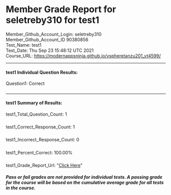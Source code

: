 # Member Grade Report for seletreby310 for test1  
   
Member_Github_Account_Login: seletreby310  
Member_Github_Account_ID 90380856  
Test_Name: test1  
Test_Date: Thu Sep 23 15:48:12 UTC 2021  
Course_URL: https://modernappsninja.github.io/vspheretanzu201_vt4599/  
   
---  
#### test1 Individual Question Results:  
Question1: Correct  
#####  
---  
#### test1 Summary of Results:  
test1_Total_Question_Count: 1  
#####  
test1_Correct_Response_Count: 1  
#####  
test1_Incorrect_Response_Count: 0  
#####  
test1_Percent_Correct: 100.00%  
#####  
test1_Grade_Report_Url: "[Click Here](https://github.com/modernappsninjas/seletreby310/blob/main/static/userdata/courses/vspheretanzu201_vt4599/grade_report.pr403.test1.md)"
##### Pass or fail grades are not provided for individual tests. A passing grade for the course will be based on the cumulative average grade for all tests in the course.  
